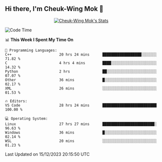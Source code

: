 ## Hi there, I'm Cheuk-Wing Mok 👋

<!--
**mozro0327/mozro0327** is a ✨ _special_ ✨ repository because its `README.md` (this file) appears on your GitHub profile.

Here are some ideas to get you started:

- 🔭 I’m currently working on ...
- 🌱 I’m currently learning ...
- 👯 I’m looking to collaborate on ...
- 🤔 I’m looking for help with ...
- 💬 Ask me about ...
- 📫 How to reach me: ...
- 😄 Pronouns: ...
- ⚡ Fun fact: ...
-->

<p align="center">
  <a href="https://github.com/mozro0327" class="rich-diff-level-one">
    <img src="https://github-readme-stats.vercel.app/api?username=mozro0327&title_color=333&text_color=777" alt="Cheuk-Wing Mok's Stats" >
    <!-- &hide=issues
    <img src="https://github-readme-stats.vercel.app/api?username=mozro0327&hide=issues&title_color=333&text_color=777" alt="Cheuk-Wing Mok's Stats" >
    -->
  </a>
</p>

<!--START_SECTION:waka-->
![Code Time](http://img.shields.io/badge/Code%20Time-2%2C211%20hrs%2031%20mins-blue)

📊 **This Week I Spent My Time On** 

```text
💬 Programming Languages: 
C++                      20 hrs 24 mins      ██████████████████░░░░░░░   71.82 % 
C                        4 hrs 4 mins        ████░░░░░░░░░░░░░░░░░░░░░   14.32 % 
Python                   2 hrs               ██░░░░░░░░░░░░░░░░░░░░░░░   07.07 % 
Other                    36 mins             █░░░░░░░░░░░░░░░░░░░░░░░░   02.17 % 
XML                      26 mins             ░░░░░░░░░░░░░░░░░░░░░░░░░   01.53 % 

🔥 Editors: 
VS Code                  28 hrs 24 mins      █████████████████████████   100.00 % 

💻 Operating System: 
Linux                    27 hrs 27 mins      ████████████████████████░   96.63 % 
Windows                  36 mins             █░░░░░░░░░░░░░░░░░░░░░░░░   02.14 % 
WSL                      20 mins             ░░░░░░░░░░░░░░░░░░░░░░░░░   01.23 % 
```


 Last Updated on 15/12/2023 20:15:50 UTC
<!--END_SECTION:waka-->
